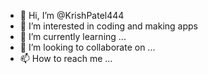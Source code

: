 - 👋 Hi, I’m @KrishPatel444
- 👀 I’m interested in coding and making apps
- 🌱 I’m currently learning ...
- 💞️ I’m looking to collaborate on ...
- 📫 How to reach me ...

<!---
KrishPatel444/KrishPatel444 is a ✨ special ✨ repository because its `README.md` (this file) appears on your GitHub profile.
You can click the Preview link to take a look at your changes.
--->
